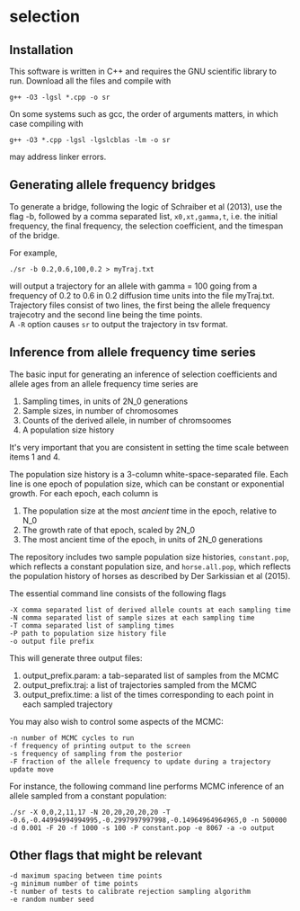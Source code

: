 # selection

## Installation

This software is written in C++ and requires the GNU scientific library to run. Download all the files and compile with

```
g++ -O3 -lgsl *.cpp -o sr
```
On some systems such as gcc, the order of arguments matters, in which case
compiling with
```
g++ -O3 *.cpp -lgsl -lgslcblas -lm -o sr
```
may address linker errors.

## Generating allele frequency bridges

To generate a bridge, following the logic of Schraiber et al (2013), use the flag -b, followed by a comma separated list,
`x0,xt,gamma,t`, i.e. the initial frequency, the final frequency, the selection coefficient, and the timespan of the bridge.

For example,

```
./sr -b 0.2,0.6,100,0.2 > myTraj.txt
```

will output a trajectory for an allele with gamma = 100 going from a frequency of 0.2 to 0.6 in 0.2 diffusion time units into the file myTraj.txt. Trajectory files consist of two lines, the first being the allele frequency trajecotry and the second line being the time points.  
A `-R` option causes `sr` to output the trajectory in tsv format.

## Inference from allele frequency time series

The basic input for generating an inference of selection coefficients and allele ages from an allele frequency time series are

1. Sampling times, in units of 2N_0 generations
2. Sample sizes, in number of chromosomes
3. Counts of the derived allele, in number of chromsoomes
4. A population size history

It's very important that you are consistent in setting the time scale between items 1 and 4. 

The population size history is a 3-column white-space-separated file. Each line is one epoch of population size, which can be constant or exponential growth. For each epoch, each column is

1. The population size at the most *ancient* time in the epoch, relative to N_0
2. The growth rate of that epoch, scaled by 2N_0
3. The most ancient time of the epoch, in units of 2N_0 generations

The repository includes two sample population size histories, `constant.pop`, which reflects a constant population size, and `horse.all.pop`, which reflects the population history of horses as described by Der Sarkissian et al (2015).

The essential command line consists of the following flags

```
-X comma separated list of derived allele counts at each sampling time
-N comma separated list of sample sizes at each sampling time
-T comma separated list of sampling times
-P path to population size history file
-o output file prefix
```

This will generate three output files:

1. output_prefix.param: a tab-separated list of samples from the MCMC
2. output_prefix.traj: a list of trajectories sampled from the MCMC
3. output_prefix.time: a list of the times corresponding to each point in each sampled trajectory

You may also wish to control some aspects of the MCMC:

```
-n number of MCMC cycles to run
-f frequency of printing output to the screen
-s frequency of sampling from the posterior
-F fraction of the allele frequency to update during a trajectory update move
```

For instance, the following command line performs MCMC inference of an allele sampled from a constant population:

```
./sr -X 0,0,2,11,17 -N 20,20,20,20,20 -T -0.6,-0.44994994994995,-0.2997997997998,-0.14964964964965,0 -n 500000 -d 0.001 -F 20 -f 1000 -s 100 -P constant.pop -e 8067 -a -o output
```

## Other flags that might be relevant

```
-d maximum spacing between time points
-g minimum number of time points
-t number of tests to calibrate rejection sampling algorithm
-e random number seed
```
